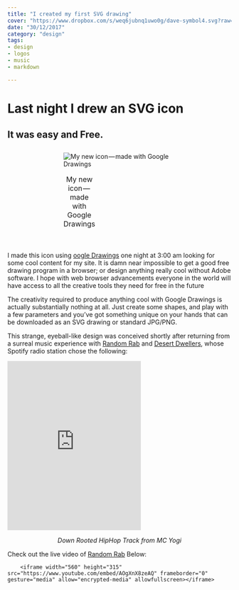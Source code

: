```yaml
---
title: "I created my first SVG drawing"
cover: "https://www.dropbox.com/s/weq6jubnq1uwo0g/dave-symbol4.svg?raw=1"
date: "30/12/2017"
category: "design"
tags:
- design
- logos
- music
- markdown

---
```


# Last night I drew an SVG icon
## It was easy and Free.

<div style="margin: auto; width: 50%; padding: 10px">
  <table class="image">
    <caption align="bottom">My new icon — made with Google Drawings</caption>
    <tr ><img style="align: center;" src="https://www.dropbox.com/s/weq6jubnq1uwo0g/dave-symbol4.svg?raw=1" alt="My new icon — made with Google Drawings"/></tr>
  </table>
</div>


I made this icon using <a href="https://docs.google.com/drawings/"><i class="fa fa-google"></i>oogle Drawings</a> one night at 3:00 am looking for some cool content for my site. It is damn near impossible to get a good free drawing program in a browser; or design anything really cool without Adobe software. I hope with web browser advancements everyone in the world will have access to all the creative tools they need for free in the future

The creativity required to produce anything cool with Google Drawings is actually substantially nothing at all. Just create some shapes, and play with a few parameters and you’ve got something unique on your hands that can be downloaded as an SVG drawing or standard JPG/PNG.

This strange, eyeball-like design was conceived shortly after returning from a surreal music experience with <a href="https://soundcloud.com/random-rab"><i class="fa fa-soundcloud"></i> Random Rab</a> and <a href="https://soundcloud.com/desertdwellers"><i class="fa fa-soundcloud"></i> Desert Dwellers</a>, whose Spotify radio station chose the following:


<iframe src="https://open.spotify.com/embed/track/2PWfIEN2U4DdN5V4CnQ78N" width="300" height="380" frameborder="0" allowtransparency="true"></iframe>

<p style="text-align: center"><i>Down Rooted HipHop Track from MC Yogi</i></p>

Check out the live video of <a href="https://soundcloud.com/random-rab"><i class="fa fa-soundcloud"></i> Random Rab</a> Below:


```no-highlight
    <iframe width="560" height="315" src="https://www.youtube.com/embed/AOgXnX8zeAQ" frameborder="0" gesture="media" allow="encrypted-media" allowfullscreen></iframe>
```

